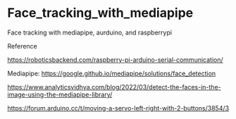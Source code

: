 # Face_tracking_with_mediapipe
Face tracking with mediapipe, aurduino, and raspberrypi 

Reference

https://roboticsbackend.com/raspberry-pi-arduino-serial-communication/

Mediapipe: https://google.github.io/mediapipe/solutions/face_detection

https://www.analyticsvidhya.com/blog/2022/03/detect-the-faces-in-the-image-using-the-mediapipe-library/

https://forum.arduino.cc/t/moving-a-servo-left-right-with-2-buttons/3854/3
